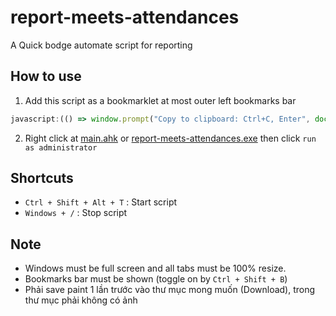 # report-meets-attendances

A Quick bodge automate script for reporting

## How to use

1. Add this script as a bookmarklet at most outer left bookmarks bar

```javascript
javascript:(() => window.prompt("Copy to clipboard: Ctrl+C, Enter", document.getElementsByClassName('uGOf1d')[0].innerText))();
```

2. Right click at [main.ahk](./main.ahk) or [report-meets-attendances.exe](https://github.com/thaiminhpv/report-meets-attendances/releases/download/v1.1/report-meets-attendances.exe) then click `run as administrator`

## Shortcuts

- `Ctrl + Shift + Alt + T` : Start script
- `Windows + /` : Stop script

## Note

- Windows must be full screen and all tabs must be 100% resize.
- Bookmarks bar must be shown (toggle on by `Ctrl + Shift + B`)
- Phải save paint 1 lần trước vào thư mục mong muốn (Download), trong thư mục phải không có ảnh

